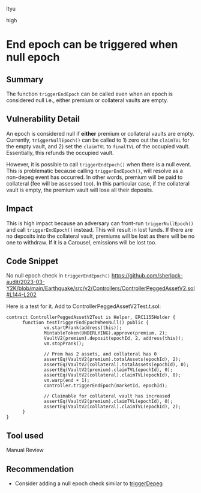 ltyu

high

# End epoch can be triggered when null epoch

## Summary
The function `triggerEndEpoch` can be called even when an epoch is considered null i.e., either premium or collateral vaults are empty.

## Vulnerability Detail
An epoch is considered null if **either** premium or collateral vaults are empty. Currently, `triggerNullEpoch()` can be called to 1) zero out the `claimTVL` for the empty vault, and 2) set the `claimTVL` to `finalTVL` of the occupied vault. Essentially, this refunds the occupied vault. 

However, it is possible to call `triggerEndEpoch()` when there is a null event. This is problematic because calling `triggerEndEpoch()`, will resolve as a non-depeg event has occurred. In other words, premium will be paid to collateral (fee will be assessed too). In this particular case, if the collateral vault is empty, the premium vault will lose all their deposits. 

## Impact
This is high impact because an adversary can front-run `triggerNullEpoch()` and call `triggerEndEpoch()` instead. This will result in lost funds. If there are no deposits into the collateral vault, premiums will be lost as there will be no one to withdraw. If it is a Carousel, emissions will be lost too.

## Code Snippet
No null epoch check in `triggerEndEpoch()`
https://github.com/sherlock-audit/2023-03-Y2K/blob/main/Earthquake/src/v2/Controllers/ControllerPeggedAssetV2.sol#L144-L202

Here is a test for it. Add to ControllerPeggedAssetV2Test.t.sol:
```solidity
contract ControllerPeggedAssetV2Test is Helper, ERC1155Holder {
      function testTriggerEndEpochWhenNull() public {
              vm.startPrank(address(this));
              MintableToken(UNDERLYING).approve(premium, 2);
              VaultV2(premium).deposit(epochId, 2, address(this));
              vm.stopPrank();
      
              // Prem has 2 assets, and collateral has 0
              assertEq(VaultV2(premium).totalAssets(epochId), 2);
              assertEq(VaultV2(collateral).totalAssets(epochId), 0);
              assertEq(VaultV2(premium).claimTVL(epochId), 0);
              assertEq(VaultV2(collateral).claimTVL(epochId), 0);
              vm.warp(end + 1);
              controller.triggerEndEpoch(marketId, epochId);

              // Claimable for collateral vault has increased
              assertEq(VaultV2(premium).claimTVL(epochId), 0);
              assertEq(VaultV2(collateral).claimTVL(epochId), 2);
      }
}
```
## Tool used

Manual Review

## Recommendation
- Consider adding a null epoch check similar to [triggerDepeg](https://github.com/sherlock-audit/2023-03-Y2K/blob/main/Earthquake/src/v2/Controllers/ControllerPeggedAssetV2.sol#L80-L86)
